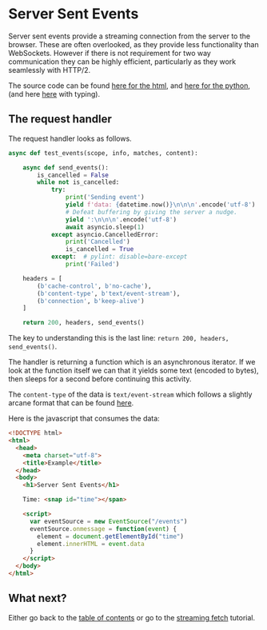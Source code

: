 # Server Sent Events

Server sent events provide a streaming connection from the server to the
browser. These are often overlooked, as they provide less functionality than
WebSockets. However if there is not requirement for two way communication
they can be highly efficient, particularly as they work seamlessly with
HTTP/2.

The source code can be found
[here for the html](../examples/server_sent_events.html),
and [here for the python](../examples/server_sent_events_nt.py),
(and here [here](../examples/server_sent_events.py) with typing).

## The request handler

The request handler looks as follows.

```python
async def test_events(scope, info, matches, content):

    async def send_events():
        is_cancelled = False
        while not is_cancelled:
            try:
                print('Sending event')
                yield f'data: {datetime.now()}\n\n\n'.encode('utf-8')
                # Defeat buffering by giving the server a nudge.
                yield ':\n\n\n'.encode('utf-8')
                await asyncio.sleep(1)
            except asyncio.CancelledError:
                print('Cancelled')
                is_cancelled = True
            except:  # pylint: disable=bare-except
                print('Failed')

    headers = [
        (b'cache-control', b'no-cache'),
        (b'content-type', b'text/event-stream'),
        (b'connection', b'keep-alive')
    ]

    return 200, headers, send_events()
```

The key to understanding this is the last line:
`return 200, headers, send_events()`.

The handler is returning a function which is an asynchronous iterator. If we
look at the function itself we can that it yields some text (encoded to bytes),
then sleeps for a second before continuing this activity.

The `content-type` of the data is `text/event-stream` which follows a slightly
arcane format that can be found [here](https://developer.mozilla.org/en-US/docs/Web/API/Server-sent_events/Using_server-sent_events#Event_stream_format).

Here is the javascript that consumes the data:

```html
<!DOCTYPE html>
<html>
  <head>
    <meta charset="utf-8">
    <title>Example</title>
  </head>
  <body>
    <h1>Server Sent Events</h1>

    Time: <snap id="time"></span>

    <script>
      var eventSource = new EventSource("/events")
      eventSource.onmessage = function(event) {
        element = document.getElementById("time")
        element.innerHTML = event.data
      }
    </script>
  </body>
</html>
```

## What next?

Either go back to the [table of contents](table-of-contents.md) or go
to the [streaming fetch](streaming-fetch.md) tutorial.

